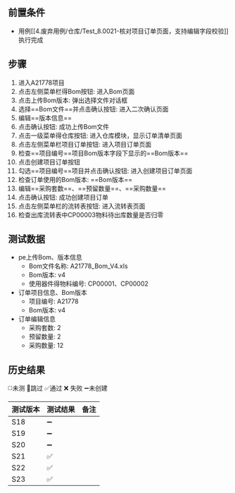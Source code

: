  
## 前置条件

- 用例[[4.废弃用例/仓库/Test_8.0021-核对项目订单页面，支持编辑字段校验]] 执行完成

## 步骤

1. 进入A21778项目
2. 点击左侧菜单栏得Bom按钮: 进入Bom页面
3. 点击上传Bom版本: 弹出选择文件对话框
4. 选择==Bom文件==并点击确认按钮: 进入二次确认页面
5. 编辑==版本信息== 
6. 点击确认按钮: 成功上传Bom文件
7. 点击一级菜单得仓库按钮: 进入仓库模块，显示订单清单页面
8. 点击左侧菜单栏项目订单按钮: 进入项目订单页面
9. 检查==项目编号==项目Bom版本字段下显示的==Bom版本==     
10. 点击创建项目订单按钮
11. 勾选==项目编号==项目并点击确认按钮: 进入创建项目订单页面
12. 检查订单使用的Bom版本: ==Bom版本== 
13. 编辑==采购套数==、==预留数量==、==采购数量==
14. 点击确认按钮: 成功创建项目订单
16. 点击左侧菜单栏的流转表按钮: 进入流转表页面
17. 检查出库流转表中CP00003物料待出库数量是否归零

## 测试数据

- pe上传Bom、版本信息
	- Bom文件名称: A21778_Bom_V4.xls
	- Bom版本: v4
	- 使用器件得物料编号: CP00001、CP00002
- 订单项目信息、Bom版本
	- 项目编号: A21778
	- Bom版本: v4
- 订单编辑信息
	- 采购套数: 2
	- 预留数量: 2
	- 采购数量: 12

## 历史结果
 ◻️未测    🚫跳过     ✅通过    ❌ 失败    ➖未创建
 
| 测试版本 | 测试结果 | 备注 |
| ---- | ---- | ---- |
| S18 | ➖ |  |
| S19 | ➖ |  |
| S20 | ➖ |  |
| S21 | ✅ |  |
| S22 | ✅ |  |
| S23 | ✅ |  |
